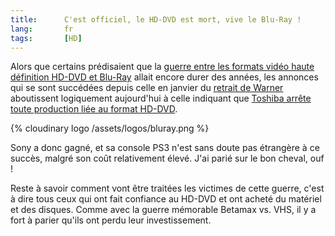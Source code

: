 ```yaml
---
title:      C'est officiel, le HD-DVD est mort, vive le Blu-Ray !
lang:       fr
tags:       [HD]
---
```


Alors que certains prédisaient que la [guerre entre les formats vidéo haute définition HD-DVD et Blu-Ray](http://www.marketing-planet.com/articles/dvd-marketing-war-sonyaeur-tm-s-blu-ray-against-toshibaaeur-tm-s-hd-dvd-91.html) allait encore durer des années, les annonces qui se sont succédées depuis celle en janvier du [retrait de Warner](http://www.engadgethd.com/2008/01/04/warner-goes-blu-ray-exclusive/) aboutissent logiquement aujourd'hui à celle indiquant que [Toshiba arrête toute production liée au format HD-DVD](http://www.engadgethd.com/2008/02/19/official-hd-dvd-dead-and-buried-format-war-is-over/).

{% cloudinary logo /assets/logos/bluray.png %}

Sony a donc gagné, et sa console PS3 n'est sans doute pas étrangère à ce succès, malgré son coût relativement élevé. J'ai parié sur le bon cheval, ouf !

Reste à savoir comment vont être traitées les victimes de cette guerre, c'est à dire tous ceux qui ont fait confiance au HD-DVD et ont acheté du matériel et des disques. Comme avec la guerre mémorable Betamax vs. VHS, il y a fort à parier qu'ils ont perdu leur investissement.
